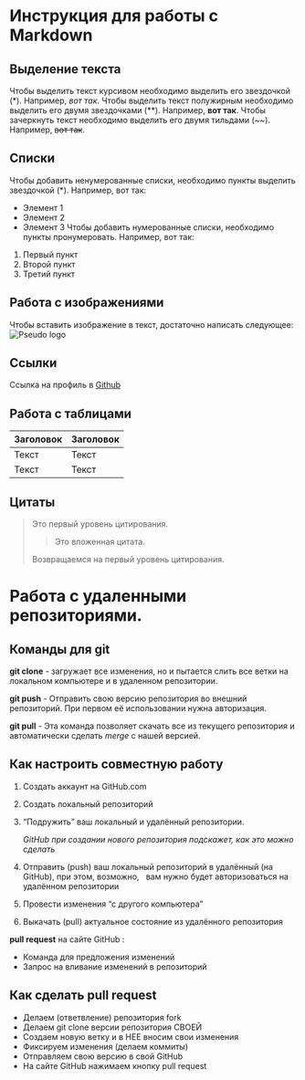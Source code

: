# Инструкция для работы с Markdown

## Выделение текста
Чтобы  выделить текст курсивом необходимо выделить его звездочкой (*). Например, *вот так*.
Чтобы  выделить текст полужирным необходимо выделить его двумя звездочками (**). Например, **вот так**.
Чтобы  зачеркнуть текст необходимо выделить его двумя тильдами (~~). Например, ~~вот так~~.

## Списки 
Чтобы добавить ненумерованные списки, необходимо пункты выделить звездочкой (*). Например, вот так: 
* Элемент 1
* Элемент 2
* Элемент 3
Чтобы добавить нумерованные списки, необходимо пункты пронумеровать. Например, вот так:
1. Первый пункт
2. Второй пункт
3. Третий пункт

## Работа с изображениями
Чтобы вставить изображение в текст, достаточно написать следующее:
![Pseudo logo](MODOK.jpg)

## Ссылки 
Ссылка на профиль в [Github](https://github.com/kysaka)

## Работа с таблицами
Заголовок| Заголовок
 ------- | --------
 Текст   | Текст
 Текст   | Текст

## Цитаты
> Это первый уровень цитирования.
>
> > Это вложенная цитата.
>
> Возвращаемся на первый уровень цитирования.

# Работа с удаленными репозиториями. 

## Команды для git

**git clone** - загружает все изменения, но и пытается слить все ветки на локальном компьютере и в удаленном репозитории.

**git push** - Отправить свою версию репозитория во внешний репозиторий. При первом её использовании нужна авторизация.

**git pull**  - Эта команда позволяет скачать все из текущего репозитория и автоматически сделать *merge* с нашей версией.

## Как настроить совместную работу

1. Создать аккаунт на GitHub.com
2. Создать локальный репозиторий
3. “Подружить” ваш локальный и удалённый репозитории.

    *GitHub при создании нового репозитория подскажет, как это можно сделать*
4. Отправить (push) ваш локальный репозиторий в удалённый (на GitHub), при этом, возможно,  
вам нужно будет авторизоваться на удалённом репозитории
5. Провести изменения “с другого компьютера”
6. Выкачать (pull) актуальное состояние из удалённого репозитория

**pull request** на сайте GitHub :

* Команда для предложения изменений 
* Запрос на вливание изменений в репозиторий

## Как сделать pull request

* Делаем   (ответвление) репозитория fork
* Делаем git clone   версии репозитория СВОЕЙ
* Создаем новую ветку и в НЕЕ вносим свои изменения
* Фиксируем изменения (делаем коммиты)
* Отправляем свою версию в свой GitHub
* На сайте GitHub нажимаем кнопку pull request